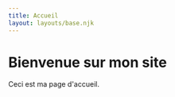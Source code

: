 ```yaml
---
title: Accueil
layout: layouts/base.njk
---
```


# Bienvenue sur mon site

Ceci est ma page d'accueil.
